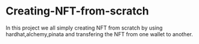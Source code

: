 # Creating-NFT-from-scratch

In this project we all simply creating NFT from scratch by using hardhat,alchemy,pinata and transfering the NFT from one wallet to another.
